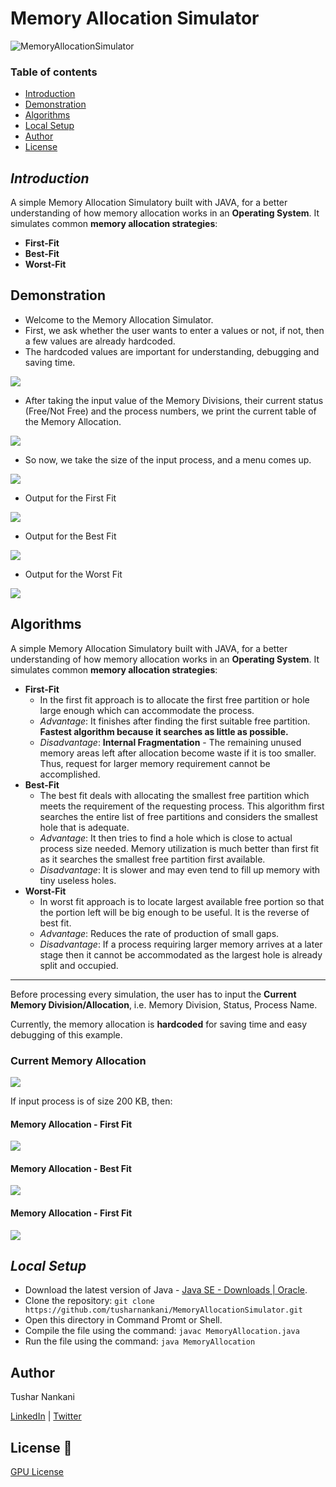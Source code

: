 # Memory Allocation Simulator

![MemoryAllocationSimulator](https://socialify.git.ci/tusharnankani/MemoryAllocationSimulator/image?description=1&font=Raleway&forks=1&issues=1&language=1&owner=1&pattern=Circuit%20Board&pulls=1&stargazers=1&theme=Dark)

### Table of contents

- [Introduction](#introduction)
- [Demonstration](#demonstration)
- [Algorithms](#algorithms)
- [Local Setup](#local-setup)
- [Author](#author)
- [License](#license-)

## *Introduction*

A simple Memory Allocation Simulatory built with JAVA, for a better understanding of how memory allocation works in an **Operating System**. It simulates common **memory allocation strategies**:

- **First-Fit**
- **Best-Fit**
- **Worst-Fit**

## Demonstration

- Welcome to the Memory Allocation Simulator.
- First, we ask whether the user wants to enter a values or not, if not, then a few values are already hardcoded.
- The hardcoded values are important for understanding, debugging and saving time.

![](image/README/1615909517978.png)

- After taking the input value of the Memory Divisions, their current status (Free/Not Free) and the process numbers, we print the current table of the Memory Allocation.

![](image/README/1615565277496.png)

- So now, we take the size of the input process, and a menu comes up.

![](image/README/1615576690655.png)

- Output for the First Fit

![](image/README/1615576752475.png)

- Output for the Best Fit

![](image/README/1615576776052.png)

- Output for the Worst Fit

![](image/README/1615576798291.png)

## Algorithms

A simple Memory Allocation Simulatory built with JAVA, for a better understanding of how memory allocation works in an **Operating System**. It simulates common **memory allocation strategies**:

- **First-Fit**
  - In the first fit approach is to allocate the first free partition or hole large enough which can accommodate the process.
  - *Advantage*: It finishes after finding the first suitable free partition. **Fastest algorithm because it searches as little as possible.**
  - *Disadvantage*: **Internal Fragmentation** - The remaining unused memory areas left after allocation become waste if it is too smaller. Thus, request for larger memory requirement cannot be accomplished.
- **Best-Fit**
  - The best fit deals with allocating the smallest free partition which meets the requirement of the requesting process. This algorithm first searches the entire list of free partitions and considers the smallest hole that is adequate.
  - *Advantage*: It then tries to find a hole which is close to actual process size needed. Memory utilization is much better than first fit as it searches the smallest free partition first available.
  - *Disadvantage*: It is slower and may even tend to fill up memory with tiny useless holes.
- **Worst-Fit**
  - In worst fit approach is to locate largest available free portion so that the portion left will be big enough to be useful. It is the reverse of best fit.
  - *Advantage*: Reduces the rate of production of small gaps.
  - *Disadvantage*: If a process requiring larger memory arrives at a later stage then it cannot be accommodated as the largest hole is already split and occupied.

---

Before processing every simulation, the user has to input the **Current Memory Division/Allocation**, i.e. Memory Division, Status, Process Name.

Currently, the memory allocation is **hardcoded** for saving time and easy debugging of this example.

### Current Memory Allocation

![](image/README/1614853595820.png)

If input process is of size 200 KB, then:

#### Memory Allocation - First Fit

![](image/README/1614854405430.png)

#### Memory Allocation - Best Fit

![](image/README/1614854456549.png)

#### Memory Allocation - First Fit

![](image/README/1614854479103.png)

## *Local Setup*

* Download the latest version of Java - [Java SE - Downloads | Oracle](https://www.oracle.com/java/technologies/javase-downloads.html).
* Clone the repository: `git clone https://github.com/tusharnankani/MemoryAllocationSimulator.git`
* Open this directory in Command Promt or Shell.
* Compile the file using the command: `javac MemoryAllocation.java`
* Run the file using the command: `java MemoryAllocation`

## Author

Tushar Nankani

[LinkedIn](https://www.linkedin.com/in/tusharnankani/) | [Twitter](https://twitter.com/tusharnankanii)

## License 📜

[GPU License](https://github.com/tusharnankani/MemoryAllocationSimulator/blob/master/LICENSE)
